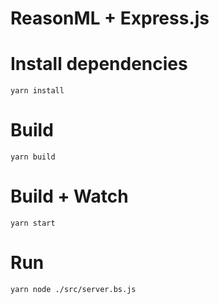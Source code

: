 # ReasonML + Express.js

# Install dependencies
```
yarn install
```

# Build
```
yarn build
```

# Build + Watch

```
yarn start
```

# Run
```
yarn node ./src/server.bs.js
```
